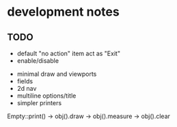 # development notes

## TODO

+ default "no action" item act as "Exit"
+ enable/disable
- minimal draw and viewports
- fields
- 2d nav
- multiline options/title
- simpler printers


Empty::print<Op>()
  -> obj().draw
  -> obj().measure
  -> obj().clear
